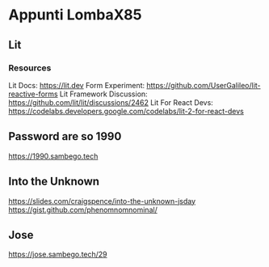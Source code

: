 # Appunti LombaX85

## Lit
### Resources
Lit Docs: https://lit.dev
Form Experiment: https://github.com/UserGalileo/lit-reactive-forms
Lit Framework Discussion: https://github.com/lit/lit/discussions/2462
Lit For React Devs: https://codelabs.developers.google.com/codelabs/lit-2-for-react-devs


## Password are so 1990
https://1990.sambego.tech


## Into the Unknown
https://slides.com/craigspence/into-the-unknown-jsday
https://gist.github.com/phenomnomnominal/

## Jose
https://jose.sambego.tech/29